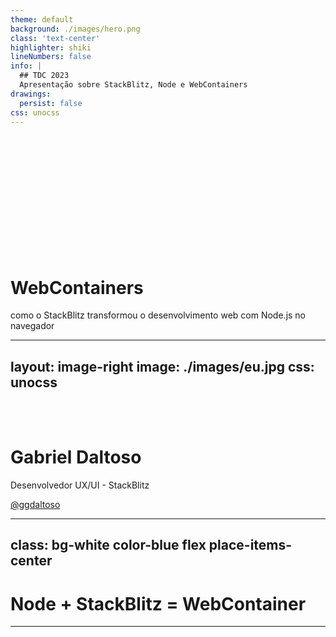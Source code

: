 ```yaml
---
theme: default
background: ./images/hero.png
class: 'text-center'
highlighter: shiki
lineNumbers: false
info: |
  ## TDC 2023
  Apresentação sobre StackBlitz, Node e WebContainers
drawings:
  persist: false
css: unocss
---
```


<br />
<br />
<br />
<br />
<br />
<br />
<br />
<br />
<br />
<br />
<br />

# WebContainers

como o StackBlitz transformou o desenvolvimento web com Node.js no navegador


---
layout: image-right
image: ./images/eu.jpg
css: unocss
---

<br />
<br />

# Gabriel Daltoso

Desenvolvedor UX/UI - StackBlitz

<a href="https://twitter.com/ggdaltoso">@ggdaltoso</a>


<div class="abs-bl my-10 mx-12 flex gap-2">
  <a href="https://github.com/ggdaltoso" target="_blank" alt="GitHub"
    class="text-xl icon-btn opacity-50 !border-none !hover:text-white">
    <carbon-logo-github />
  </a>
  <a href="https://twitter.com/ggdaltoso" target="_blank" alt="Twitter"
    class="text-xl icon-btn opacity-50 !border-none !hover:text-white">
    <carbon-logo-twitter />
  </a>
  <a href="https://linkedin.com/in/ggdaltoso" target="_blank" alt="LinkedIn"
    class="text-xl icon-btn opacity-50 !border-none !hover:text-white">
    <carbon-logo-linkedin />
  </a>
</div>


---
class: bg-white color-blue flex place-items-center
---

<h1 class="flex-grow-1 text-center">
  Node + StackBlitz = WebContainer
</h1>

---
